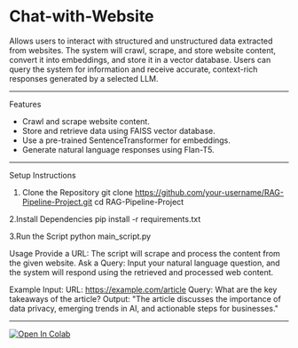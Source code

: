 # Chat-with-Website
Allows users to interact with structured and unstructured data extracted from websites. The system will crawl, scrape, and store website content, convert it into embeddings, and store it in a vector database. Users can query the system for information and receive accurate, context-rich responses generated by a selected LLM.

---
Features
- Crawl and scrape website content.
- Store and retrieve data using FAISS vector database.
- Use a pre-trained SentenceTransformer for embeddings.
- Generate natural language responses using Flan-T5.

---

Setup Instructions

1. Clone the Repository
    git clone https://github.com/your-username/RAG-Pipeline-Project.git
    cd RAG-Pipeline-Project

2.Install Dependencies
    pip install -r requirements.txt

3.Run the Script
    python main_script.py


Usage
    Provide a URL: The script will scrape and process the content from the given website.
    Ask a Query: Input your natural language question, and the system will respond using the retrieved and processed web content.


Example
Input:
    URL: https://example.com/article
    Query: What are the key takeaways of the article?
Output:
    "The article discusses the importance of data privacy, emerging trends in AI, and actionable steps for businesses."

*****************************************************************************************
[![Open In Colab](https://colab.research.google.com/assets/colab-badge.svg)](https://colab.research.google.com/github/your-username/your-repository/blob/main/notebooks/your_notebook.ipynb)

